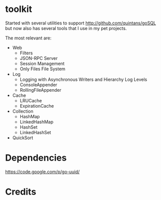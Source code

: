 toolkit
==========

Started with several utilities to support http://github.com/quintans/goSQL but now also has several tools that I use in my pet projects.

The most relevant are:
- Web
	- Filters
	- JSON-RPC Server
	- Session Management
	- Only Files File System
- Log
	- Logging with Asynchronous Writers and Hierarchy Log Levels
	- ConsoleAppender
	- RollingFileAppender
- Cache
	- LRUCache
	- ExpirationCache
- Collection
	- HashMap
	- LinkedHashMap
	- HashSet
	- LinkedHashSet
- QuickSort

# Dependencies

https://code.google.com/p/go-uuid/

# Credits